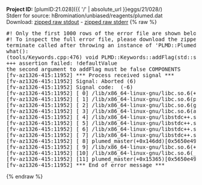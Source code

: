 **Project ID:** [plumID:21.028]({{ '/' | absolute_url }}eggs/21/028/)  
Stderr for source:  hBromination/unbiased/reagents/plumed.dat   
Download: [zipped raw stdout](plumed.dat.plumed_master.stdout.txt.zip) - [zipped raw stderr](plumed.dat.plumed_master.stderr.txt.zip) 
{% raw %}
<pre>
#! Only the first 1000 rows of the error file are shown below
#! To inspect the full error file, please download the zipped raw stderr file above
terminate called after throwing an instance of 'PLMD::Plumed::ExceptionError'
what():
(tools/Keywords.cpp:476) void PLMD::Keywords::addFlag(std::string_view, bool, std::string_view)
+++ assertion failed: !defaultValue
the second argument to addFlag must be false COMPONENTS
[fv-az1326-415:11952] *** Process received signal ***
[fv-az1326-415:11952] Signal: Aborted (6)
[fv-az1326-415:11952] Signal code:  (-6)
[fv-az1326-415:11952] [ 0] /lib/x86_64-linux-gnu/libc.so.6(+0x45330)[0x7fd00a645330]
[fv-az1326-415:11952] [ 1] /lib/x86_64-linux-gnu/libc.so.6(pthread_kill+0x11c)[0x7fd00a69eb2c]
[fv-az1326-415:11952] [ 2] /lib/x86_64-linux-gnu/libc.so.6(gsignal+0x1e)[0x7fd00a64527e]
[fv-az1326-415:11952] [ 3] /lib/x86_64-linux-gnu/libc.so.6(abort+0xdf)[0x7fd00a6288ff]
[fv-az1326-415:11952] [ 4] /lib/x86_64-linux-gnu/libstdc++.so.6(+0xa5ff5)[0x7fd00aaa5ff5]
[fv-az1326-415:11952] [ 5] /lib/x86_64-linux-gnu/libstdc++.so.6(+0xbb0da)[0x7fd00aabb0da]
[fv-az1326-415:11952] [ 6] /lib/x86_64-linux-gnu/libstdc++.so.6(_ZSt10unexpectedv+0x0)[0x7fd00aaa5a55]
[fv-az1326-415:11952] [ 7] /lib/x86_64-linux-gnu/libstdc++.so.6(+0xa5a6f)[0x7fd00aaa5a6f]
[fv-az1326-415:11952] [ 8] plumed_master(+0x146dd)[0x5650e49996dd]
[fv-az1326-415:11952] [ 9] /lib/x86_64-linux-gnu/libc.so.6(+0x2a1ca)[0x7fd00a62a1ca]
[fv-az1326-415:11952] [10] /lib/x86_64-linux-gnu/libc.so.6(__libc_start_main+0x8b)[0x7fd00a62a28b]
[fv-az1326-415:11952] [11] plumed_master(+0x15365)[0x5650e499a365]
[fv-az1326-415:11952] *** End of error message ***
</pre>
{% endraw %}

